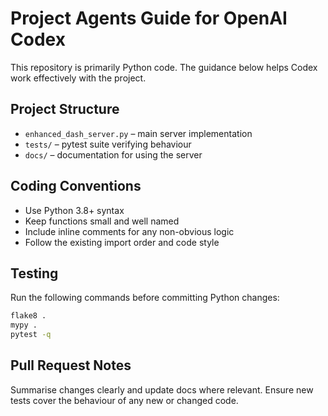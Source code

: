 # Project Agents Guide for OpenAI Codex

This repository is primarily Python code. The guidance below helps Codex work effectively with the project.

## Project Structure

- `enhanced_dash_server.py` – main server implementation
- `tests/` – pytest suite verifying behaviour
- `docs/` – documentation for using the server

## Coding Conventions

- Use Python 3.8+ syntax
- Keep functions small and well named
- Include inline comments for any non-obvious logic
- Follow the existing import order and code style

## Testing

Run the following commands before committing Python changes:

```bash
flake8 .
mypy .
pytest -q
```

## Pull Request Notes

Summarise changes clearly and update docs where relevant. Ensure new tests cover the behaviour of any new or changed code.
